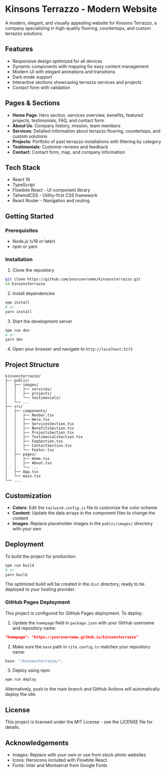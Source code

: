 # Kinsons Terrazzo - Modern Website

A modern, elegant, and visually appealing website for Kinsons Terrazzo, a company specializing in high-quality flooring, countertops, and custom terrazzo solutions.

## Features

- Responsive design optimized for all devices
- Dynamic components with mapping for easy content management
- Modern UI with elegant animations and transitions
- Dark mode support
- Interactive sections showcasing terrazzo services and projects
- Contact form with validation

## Pages & Sections

- **Home Page**: Hero section, services overview, benefits, featured projects, testimonials, FAQ, and contact form
- **About Us**: Company history, mission, team members
- **Services**: Detailed information about terrazzo flooring, countertops, and custom solutions
- **Projects**: Portfolio of past terrazzo installations with filtering by category
- **Testimonials**: Customer reviews and feedback
- **Contact**: Contact form, map, and company information

## Tech Stack

- React 19
- TypeScript
- Flowbite React - UI component library
- TailwindCSS - Utility-first CSS framework
- React Router - Navigation and routing

## Getting Started

### Prerequisites

- Node.js (v18 or later)
- npm or yarn

### Installation

1. Clone the repository

```bash
git clone https://github.com/yourusername/kinsonsterrazzo.git
cd kinsonsterrazzo
```

2. Install dependencies

```bash
npm install
# or
yarn install
```

3. Start the development server

```bash
npm run dev
# or
yarn dev
```

4. Open your browser and navigate to `http://localhost:5173`

## Project Structure

```
kinsonsterrazzo/
├── public/
│   ├── images/
│   │   ├── services/
│   │   ├── projects/
│   │   └── testimonials/
│   └── ...
├── src/
│   ├── components/
│   │   ├── Navbar.tsx
│   │   ├── Hero.tsx
│   │   ├── ServicesSection.tsx
│   │   ├── BenefitsSection.tsx
│   │   ├── ProjectsSection.tsx
│   │   ├── TestimonialsSection.tsx
│   │   ├── FaqSection.tsx
│   │   ├── ContactSection.tsx
│   │   └── Footer.tsx
│   ├── pages/
│   │   ├── Home.tsx
│   │   ├── About.tsx
│   │   └── ...
│   ├── App.tsx
│   └── main.tsx
└── ...
```

## Customization

- **Colors**: Edit the `tailwind.config.js` file to customize the color scheme
- **Content**: Update the data arrays in the component files to change the content
- **Images**: Replace placeholder images in the `public/images/` directory with your own

## Deployment

To build the project for production:

```bash
npm run build
# or
yarn build
```

The optimized build will be created in the `dist` directory, ready to be deployed to your hosting provider.

### GitHub Pages Deployment

This project is configured for GitHub Pages deployment. To deploy:

1. Update the `homepage` field in `package.json` with your GitHub username and repository name:

```json
"homepage": "https://yourusername.github.io/kinsonsterrazzo"
```

2. Make sure the `base` path in `vite.config.ts` matches your repository name:

```typescript
base: "/kinsonsterrazzo/";
```

3. Deploy using npm:

```bash
npm run deploy
```

Alternatively, push to the main branch and GitHub Actions will automatically deploy the site.

## License

This project is licensed under the MIT License - see the LICENSE file for details.

## Acknowledgements

- Images: Replace with your own or use from stock photo websites
- Icons: Heroicons included with Flowbite React
- Fonts: Inter and Montserrat from Google Fonts
